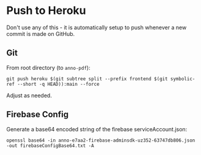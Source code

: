 # Push to Heroku

Don't use any of this - it is automatically setup to push whenever a new commit is made on GitHub.

## Git

From root directory (to `anno-pdf`):

```
git push heroku $(git subtree split --prefix frontend $(git symbolic-ref --short -q HEAD)):main --force
```

Adjust as needed.

## Firebase Config

Generate a base64 encoded string of the firebase serviceAccount.json:

```
openssl base64 -in anno-e7aa2-firebase-adminsdk-uz352-63747db806.json -out firebaseConfigBase64.txt -A
```